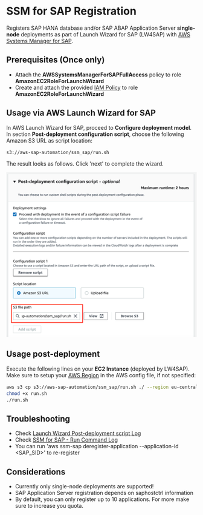 # SSM for SAP Registration

Registers SAP HANA database and/or SAP ABAP Application Server **single-node** deployments as part of Launch Wizard for SAP (LW4SAP) with [AWS Systems Manager for SAP](https://docs.aws.amazon.com/ssm-sap/latest/userguide/get-started.html).

## Prerequisites (Once only)

- Attach the **AWSSystemsManagerForSAPFullAccess** policy to role **AmazonEC2RoleForLaunchWizard**
- Create and attach the provided [IAM Policy](iam_policy.json) to role **AmazonEC2RoleForLaunchWizard**

## Usage via AWS Launch Wizard for SAP

In AWS Launch Wizard for SAP, proceed to **Configure deployment model**. 
In section **Post-deployment configuration script**, choose the following Amazon S3 URL as script location:

```bash
s3://aws-sap-automation/ssm_sap/run.sh
```

The result looks as follows. Click 'next' to complete the wizard.

![image](lw_post_script.png)

## Usage post-deployment

Execute the following lines on your **EC2 Instance** (deployed by LW4SAP). Make sure to setup your [AWS Region](https://docs.aws.amazon.com/sdk-for-java/v1/developer-guide/setup-credentials.html#setup-credentials-setting-region) in the AWS config file, if not specified:

```bash
aws s3 cp s3://aws-sap-automation/ssm_sap/run.sh ./ --region eu-central-1
chmod +x run.sh
./run.sh
```

## Troubleshooting

- Check [Launch Wizard Post-deployment script Log](https://docs.aws.amazon.com/launchwizard/latest/userguide/launch-wizard-sap-troubleshooting.html#launch-wizard-sap-troubleshooting-scripts)
- Check [SSM for SAP - Run Command Log](https://eu-central-1.console.aws.amazon.com/systems-manager/run-command/executing-commands?region=eu-central-1)
- You can run 'aws ssm-sap deregister-application --application-id \<SAP_SID\>' to re-register

## Considerations

- Currently only single-node deployments are supported!
- SAP Application Server registration depends on saphostctrl information
- By default, you can only register up to 10 applications. For more make sure to increase you quota.